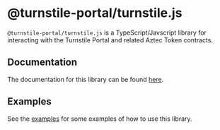 # @turnstile-portal/turnstile.js

`@turnstile-portal/turnstile.js` is a TypeScript/Javscript library for interacting with the Turnstile Portal and related Aztec Token contracts.

## Documentation

The documentation for this library can be found [here](https://turnstile-portal.github.io/turnstile.js/).

## Examples

See the [examples](https://github.com/TurnstilePortal/turnstile-contracts/tree/main/examples/src)
for some examples of how to use this library.
